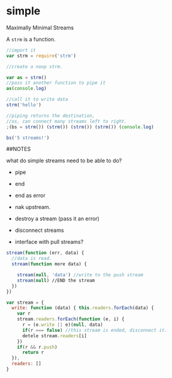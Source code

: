 # simple

Maximally Minimal Streams

A `strm` is a function.

``` js
//import it
var strm = require('strm')

//create a noop strm.

var as = strm()
//pass it another function to pipe it
as(console.log)

//call it to write data
strm('hello')

//piping returns the destination,
//os, can connect many streams left to right.
;(bs = strm()) (strm()) (strm()) (strm()) (console.log)

bs('5 streams!')
```

##NOTES

what do simple streams need to be able to do?

* pipe 
* end
* end as error
* nak upstream.
* destroy a stream (pass it an error)
* disconnect streams

* interface with pull streams?


``` js
stream(function (err, data) {
  //data is read.
  stream(function more data) {

    stream(null, 'data') //write to the push stream
    stream(null) //END the stream
  })
})

var stream = {
  write: function (data) { this.readers.forEach(data) {
    var r
    stream.readers.forEach(function (e, i) {
      r = (e.write || e)(null, data)        
      if(r === false) //this stream is ended, disconnect it.
      detele stream.readers[i]
    })
    if(r && r.push)
      return r
  }),
  readers: []
}
```

